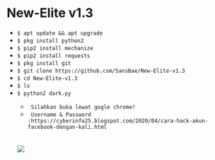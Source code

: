 # New-Elite v1.3

<ul>
<li><code>$ apt update && apt upgrade</code></li>
<li><code>$ pkg install python2</code></li>
<li><code>$ pip2 install mechanize</code></li>
<li><code>$ pip2 install requests</code></li>
<li><code>$ pkg install git</code></li>
<li><code>$ git clone https://github.com/SansBae/New-Elite-v1.3</code></li>
<li><code>$ cd New-Elite-v1.3</code></li>
<li><code>$ ls</code></li>
<li><code>$ python2 dark.py</code></li>
<ul>
<li><code> Silahkan buka lewat gogle chrome! </code></li>
<li><code> Username & Password  :https://cyberinfo25.blogspot.com/2020/04/cara-hack-akun-facebook-dengan-kali.html  </code></li>
</ul>
<br />
<br />
<img src="https://github.com/SansBae/New-Elite-v1.3/blob/master/Screenshot_2020-04-30-08-16-33-32.png" />
